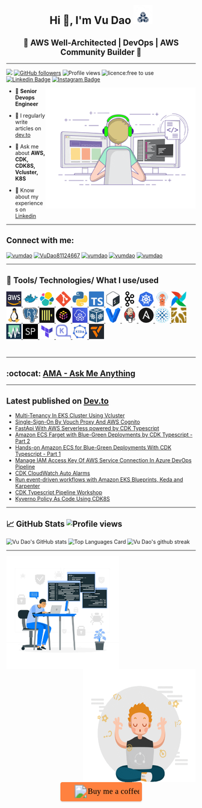 <h1 align="center">Hi 👋, I'm Vu Dao <img src="assets/cloudopz.png?raw=true" width="50px"></h1>
<h2 align="center"><b>🚀 AWS Well-Architected | DevOps | AWS Community Builder 🚀</b></h2>

---

![](https://visitor-badge.glitch.me/badge?page_id=github.com/vumdao) [![GitHub followers](https://img.shields.io/github/followers/vumdao?label=Followers&style=social)](https://github.com/vumdao/?tab=follow) ![Profile views](https://komarev.com/ghpvc/?username=vumdao&color=blueviolet) ![licence:free to use](https://img.shields.io/badge/licence-free--to--use-blue) [![Linkedin Badge](https://img.shields.io/badge/-vumdao-blue?style=flat&logo=Linkedin&logoColor=white&link=https://www.linkedin.com/in/vu-dao-9280ab43/)](https://www.linkedin.com/in/vu-dao-9280ab43) [![Instagram Badge](https://img.shields.io/badge/-dev.to-black?style=flat&logo=instagram&logoColor=white&link=https://dev.to/vumdao)](https://dev.to/vumdao)


<img align="right" src="assets/coder.gif?raw=true" width="400" height="320" />


- 🔭 **Senior Devops Engineer**

- 📝 I regularly write articles on [dev.to](https://dev.to/vumdao)

- 💬 Ask me about **AWS, CDK, CDK8S, Vcluster, K8S**

- 📄 Know about my experiences on [Linkedin](https://www.linkedin.com/in/vu-dao-9280ab43/)

---

<h2 align="left"><b>Connect with me:</b></h2>
<p align="left">
    <a href="https://dev.to/vumdao" target="blank"><img align="center" src="https://www.vectorlogo.zone/logos/devto/devto-icon.svg" alt="vumdao" height="30" width="40" /></a>
    <a href="https://twitter.com/VuDao81124667" target="blank"><img align="center" src="https://raw.githubusercontent.com/rahuldkjain/github-profile-readme-generator/master/src/images/icons/Social/twitter.svg" alt="VuDao81124667" height="30" width="40" /></a>
    <a href="https://www.linkedin.com/in/vu-dao-9280ab43" target="blank"><img align="center" src="https://raw.githubusercontent.com/rahuldkjain/github-profile-readme-generator/master/src/images/icons/Social/linked-in-alt.svg" alt="vumdao" height="30" width="40" /></a>
    <a href="https://github.com/vumdao" target="blank"><img align="center" src="https://cdn.jsdelivr.net/npm/simple-icons@3.0.1/icons/github.svg" alt="vumdao" height="30" width="40" /></a>
    <a href="https://stackoverflow.com/users/11430272/vumdao" target="blank"><img align="center" src="https://raw.githubusercontent.com/rahuldkjain/github-profile-readme-generator/master/src/images/icons/Social/stack-overflow.svg" alt="vumdao" height="30" width="40" /></a>
</p>

---

<h2>🚀 Tools/ Technologies/ What I use/used</h2>

<p align="left">
    <a href="https://aws.amazon.com" target="_blank"> <img src="assets/aws.png" alt="aws" width="40" height="40"/> </a> <a href="https://www.docker.com/" target="_blank"> <img src="assets/docker-icon.svg" alt="docker" width="40" height="40"/> </a> <a href="https://www.elastic.co" target="_blank"> <img src="assets/elastic-icon.svg" alt="elasticsearch" width="40" height="40"/> </a> <a href="https://github.com/" target="_blank"> <img src="assets/git.png" alt="github" width="40" height="40"/> </a> <a href="https://www.python.org/" target="_blank"> <img src="assets/python-icon.svg" alt="python" width="40" height="40"/> <a href="https://www.typescriptlang.org/" target="_blank"> <img src="assets/typpescript.png" alt="Typescript" width="40" height="40"/> </a> <a href="https://www.gnu.org/software/bash/" target="_blank"> <img src="assets/bash.png" alt="GNUBash" width="40" height="40"/> </a> <a href="https://kafka.apache.org/" target="_blank"> <img src="assets/apache_kafka-icon.svg" alt="kafka" width="40" height="40"/> </a> <a href="https://kubernetes.io" target="_blank"> <img src="assets/kubernetes-icon.svg" alt="kubernetes" width="40" height="40"/> </a> <a href="https://argo-cd.readthedocs.io/en/stable/" target="_blank"> <img src="assets/argocd.png" alt="argocd" width="40" height="40"/> </a> </a> <a href="https://airflow.apache.org/" target="_blank"> <img src="assets/airflow.png" alt="airflow" width="40" height="40"/> </a> <a href="https://www.linux.org/" target="_blank"> <img src="assets/linux.png" alt="linux" width="40" height="40"/> </a> <a href="https://www.postgresql.org/" target="_blank"> <img src="assets/postgresql-icon.svg" alt="postgresql" width="40" height="40"/> </a> <a href="https://clickhouse.tech/" target="_blank"> <img src="assets/clickhouse.png" alt="clickhouse" width="40" height="40"/> </a> <a href="https://www.pulumi.com/" target="_blank"> <img src="assets/pulumi.svg" alt="pulumi" width="40" height="40"/> </a> <a href="https://docs.aws.amazon.com/cdk/latest/guide/getting_started.html" target="_blank"> <img src="assets/cdk.png" alt="awscdk" width="40" height="40"/> </a> <a href="https://cdk8s.io/" target="_blank"> <img src="assets/cdk8s.png" alt="awscdk" width="40" height="40"/> </a> <a href="https://www.vagrantup.com/" target="_blank"> <img src="assets/vagrantup-icon.svg" alt="vagrant" width="40" height="40"/> </a> <a href="https://www.jenkins.io/" target="_blank"> <img src="assets/jenkins-icon.svg" alt="jenkins" width="40" height="40"/> </a> <a href="https://www.ansible.com/" target="_blank"> <img src="assets/ansible-icon.svg" alt="ansible" width="40" height="40"/> </a> <a href="http://www.haproxy.org/" target="_blank"> <img src="assets/haproxy-icon.svg" alt="haproxy" width="40" height="40"/> </a> <a href="https://glowroot.org/" target="_blank"> <img src="assets/glowroot.png" alt="glowroot" width="40" height="40"/> </a> <a href="https://monitoror.com/" target="_blank"> <img src="assets/monitoror.png" alt="monitoror" width="40" height="40"/> </a> <a href="https://getsqlpad.com/en/introduction/" target="_blank"> <img src="assets/sqlpad.png" alt="sqlpad" width="40" height="40"/> </a> <a href="https://www.terraform.io/" target="_blank"> <img src="assets/terraform.png" alt="Terraform" width="40" height="40"/> </a> <a href="https://karpenter.sh" target="_blank"> <img src="assets/karpenter.png" alt="Karpenter" width="40" height="40"/> </a> <a href="https://keda.sh" target="_blank"> <img src="assets/keda.png" alt="KEDA" width="40" height="40"/> </a> <a href="https://www.vcluster.com" target="_blank"> <img src="assets/vcluster.png" alt="Vcluster" width="40" height="40"/> </a>
</p>
<br>

---

## :octocat: [AMA - Ask Me Anything](https://github.com/vumdao/vumdao/discussions/categories/ama-ask-me-anything)

---

## Latest published on [Dev.to](https://dev.to/vumdao)
<!-- DEVTO_LIST:START -->
- [Multi-Tenancy In EKS Cluster Using Vcluster](https://dev.to/aws-builders/multi-tenancy-in-eks-cluster-using-vcluster-2pni)
- [Single-Sign-On By Vouch Proxy And AWS Cognito](https://dev.to/aws-builders/single-sign-on-by-vouch-proxy-and-aws-cognito-427g)
- [FastApi With AWS Serverless powered by CDK Typescript](https://dev.to/aws-builders/fastapi-with-aws-serverless-powered-by-cdk-typescript-58a1)
- [Amazon ECS Farget with Blue-Green Deployments by CDK Typescript - Part 2](https://dev.to/aws-builders/amazon-ecs-farget-with-blue-green-deployments-by-cdk-typescript-part-2-19f1)
- [Hands-on Amazon ECS for Blue-Green Deployments With CDK Typescript - Part 1](https://dev.to/aws-builders/hands-on-amazon-ecs-for-blue-green-deployments-with-cdk-typescript-part-1-4ie3)
- [Manage IAM Access Key Of AWS Service Connection In Azure DevOps Pipeline](https://dev.to/aws-builders/manage-iam-access-key-of-aws-service-connection-in-azure-devops-pipeline-481k)
- [CDK CloudWatch Auto Alarms](https://dev.to/aws-builders/cdk-cloudwatch-auto-alarms-539p)
- [Run event-driven workflows with Amazon EKS Blueprints, Keda and Karpenter](https://dev.to/aws-builders/run-event-driven-workflows-with-amazon-eks-blueprints-keda-and-karpenter-160a)
- [CDK Typescript Pipeline Workshop](https://dev.to/aws-builders/cdk-typescript-pipeline-workshop-4j64)
- [Kyverno Policy As Code Using CDK8S](https://dev.to/aws-builders/kyverno-policy-as-code-using-cdk8s-3ibe)
<!-- DEVTO_LIST:END -->

---

## 📈 GitHub Stats  ![Profile views](https://komarev.com/ghpvc/?username=vumdao&color=blueviolet)
![Vu Dao's GitHub stats](https://github-readme-stats.vercel.app/api?username=vumdao&theme=blue-green&show_icons=true&line_height=27&count_private=true)
![Top Languages Card](https://github-readme-stats.vercel.app/api/top-langs/?username=vumdao&theme=blue-green&langs_count=3)
![Vu Dao's github streak](https://github-readme-streak-stats.herokuapp.com/?user=vumdao&theme=blue-green)

---

<a target="_blank" rel="noopener noreferrer" href="https://www.paypal.com/paypalme/daomvu">
    <img align="left" alt="working" src="assets/end-background.jpeg?style=flat-square" width="300" height="300" style="max-width:100%;">
    <img align='right' alt="relax" src="assets/giphy.gif?style=flat-square" height="300" width="300">
</a>

<br/>
<div align="center">
  <svg xmlns="http://www.w3.org/2000/svg" viewBox="0 0 217 51" class="bmc-button" style="padding: 6px 6px 8px 8px; line-height: 35px; height: 51px; min-width: 217px; text-decoration: none; display: inline-flex; color: #FFFFFF; background-color: #FF813F; border-radius: 5px; border: 1px solid transparent; font-size: 22px; letter-spacing: 0.6px; box-shadow: 0px 2px 3px rgba(190, 190, 190, 0.5); margin: 0 auto; font-family: 'Cookie', cursive; -webkit-box-sizing: border-box; box-sizing: border-box; -o-transition: 0.3s all linear; -webkit-transition: 0.3s all linear; -moz-transition: 0.3s all linear; -ms-transition: 0.3s all linear; transition: 0.3s all linear;">
    <a target="_blank" href="https://www.paypal.com/paypalme/daomvu" style="text-decoration: none;">
      <rect width="100%" height="100%" fill="transparent"/>
      <image href="assets/bmc-new-btn-logo.svg" height="54px" width="55px" align="center" alt="Buy me a coffee"/>
      <text x="55" y="35" style="margin-left:15px; font-size: 30px;">Buy me a coffee</text>
    </a>
  </svg>
</div>
<br/>